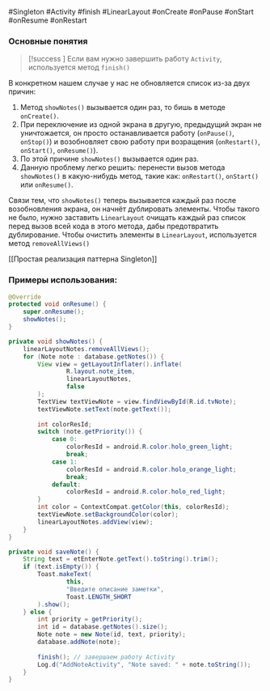 #Singleton #Activity #finish #LinearLayout #onCreate #onPause #onStart #onResume #onRestart 
### Основные понятия

>[!success ] Если вам нужно завершить работу `Activity`, используется метод `finish()`

В конкретном нашем случае у нас не обновляется список из-за двух причин:

1. Метод `showNotes()` вызывается один раз, то бишь в методе `onCreate()`. 
2. При переключение из одной экрана в другую, предыдущий экран не уничтожается, он просто останавливается работу (`onPause()`, `onStop()`) и возобновляет свою работу при возращения (`onRestart()`, `onStart()`, `onResume()`). 
3. По этой причине `showNotes()` вызывается один раз. 
4. Данную проблему легко решить: перенести вызов метода `showNotes()` в какую-нибудь метод, такие как: `onRestart()`, `onStart()` или `onResume()`.

Связи тем, что `showNotes()` теперь вызывается каждый раз после возобновления экрана, он начнёт дублировать элементы. 
Чтобы такого не было, нужно заставить `LinearLayout` очищать каждый раз список перед вызов всей кода в этого метода, дабы предотвратить дублирование. 
Чтобы очистить элементы в `LinearLayout`, используется метод `removeAllViews()`

[[Простая реализация паттерна Singleton]]
### Примеры использования:

```java
@Override  
protected void onResume() {  
    super.onResume();  
    showNotes();  
}

private void showNotes() {  
    linearLayoutNotes.removeAllViews();  
    for (Note note : database.getNotes()) {  
        View view = getLayoutInflater().inflate(  
                R.layout.note_item,  
                linearLayoutNotes,  
                false  
        );  
        TextView textViewNote = view.findViewById(R.id.tvNote);  
        textViewNote.setText(note.getText());  
  
        int colorResId;  
        switch (note.getPriority()) {  
            case 0:  
                colorResId = android.R.color.holo_green_light;  
                break;  
            case 1:  
                colorResId = android.R.color.holo_orange_light;  
                break;  
            default:  
                colorResId = android.R.color.holo_red_light;  
        }  
        int color = ContextCompat.getColor(this, colorResId);  
        textViewNote.setBackgroundColor(color);  
        linearLayoutNotes.addView(view);  
    }  
}
```

```java
private void saveNote() {  
    String text = etEnterNote.getText().toString().trim();  
    if (text.isEmpty()) {  
        Toast.makeText(  
                this,  
                "Введите описание заметки",  
                Toast.LENGTH_SHORT  
        ).show();  
    } else {  
        int priority = getPriority();  
        int id = database.getNotes().size();  
        Note note = new Note(id, text, priority);  
        database.addNote(note);  
  
        finish(); // завершаем работу Activity  
        Log.d("AddNoteActivity", "Note saved: " + note.toString());  
    }  
}
```


